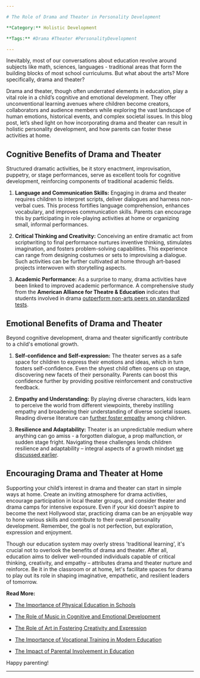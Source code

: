 ```yaml
---

# The Role of Drama and Theater in Personality Development

**Category:** Holistic Development

**Tags:** #Drama #Theater #PersonalityDevelopment 

---
```


Inevitably, most of our conversations about education revolve around subjects like math, sciences, languages - traditional areas that form the building blocks of most school curriculums. But what about the arts? More specifically, drama and theater?

Drama and theater, though often underrated elements in education, play a vital role in a child’s cognitive and emotional development. They offer unconventional learning avenues where children become creators, collaborators and audience members while exploring the vast landscape of human emotions, historical events, and complex societal issues. In this blog post, let’s shed light on how incorporating drama and theater can result in holistic personality development, and how parents can foster these activities at home.

## Cognitive Benefits of Drama and Theater

Structured dramatic activities, be it story enactment, improvisation, puppetry, or stage performances, serve as excellent tools for cognitive development, reinforcing components of traditional academic fields.

1. **Language and Communication Skills:** Engaging in drama and theater requires children to interpret scripts, deliver dialogues and harness non-verbal cues. This process fortifies language comprehension, enhances vocabulary, and improves communication skills. Parents can encourage this by participating in role-playing activities at home or organizing small, informal performances.

2. **Critical Thinking and Creativity:** Conceiving an entire dramatic act from scriptwriting to final performance nurtures inventive thinking, stimulates imagination, and fosters problem-solving capabilities. This experience can range from designing costumes or sets to improvising a dialogue. Such activities can be further cultivated at home through art-based projects interwoven with storytelling aspects.

3. **Academic Performance:** As a surprise to many, drama activities have been linked to improved academic performance. A comprehensive study from the **American Alliance for Theatre & Education** indicates that students involved in drama [outperform non-arts peers on standardized tests](/xedublogeducation-fundamentals/the-debate-on-standardized-testing.md).

## Emotional Benefits of Drama and Theater

Beyond cognitive development, drama and theater significantly contribute to a child's emotional growth.

1. **Self-confidence and Self-expression:** The theater serves as a safe space for children to express their emotions and ideas, which in turn fosters self-confidence. Even the shyest child often opens up on stage, discovering new facets of their personality. Parents can boost this confidence further by providing positive reinforcement and constructive feedback.

2. **Empathy and Understanding:** By playing diverse characters, kids learn to perceive the world from different viewpoints, thereby instilling empathy and broadening their understanding of diverse societal issues. Reading diverse literature can [further foster empathy](/xedublogholistic-development/the-role-of-literature-in-developing-empathy-and-worldview.md) among children.

3. **Resilience and Adaptability:** Theater is an unpredictable medium where anything can go amiss - a forgotten dialogue, a prop malfunction, or sudden stage fright. Navigating these challenges lends children resilience and adaptability – integral aspects of a growth mindset [we discussed earlier](/xedublogeducation-fundamentals/the-challenge-of-instilling-a-growth-mindset-in-students.md).

## Encouraging Drama and Theater at Home

Supporting your child’s interest in drama and theater can start in simple ways at home. Create an inviting atmosphere for drama activities, encourage participation in local theater groups, and consider theater and drama camps for intensive exposure. Even if your kid doesn’t aspire to become the next Hollywood star, practicing drama can be an enjoyable way to hone various skills and contribute to their overall personality development. Remember, the goal is not perfection, but exploration, expression and enjoyment.

Though our education system may overly stress 'traditional learning', it's crucial not to overlook the benefits of drama and theater. After all, education aims to deliver well-rounded individuals capable of critical thinking, creativity, and empathy – attributes drama and theater nurture and reinforce. Be it in the classroom or at home, let's facilitate spaces for drama to play out its role in shaping imaginative, empathetic, and resilient leaders of tomorrow.

**Read More:** 

- [The Importance of Physical Education in Schools](/xedublogholistic-development/the-importance-of-physical-education-in-schools.md)

- [The Role of Music in Cognitive and Emotional Development](/xedublogholistic-development/the-role-of-music-in-cognitive-and-emotional-development.md)

- [The Role of Art in Fostering Creativity and Expression](/xedublogholistic-development/the-role-of-art-in-fostering-creativity-and-expression.md)

- [The Importance of Vocational Training in Modern Education](/xedublogskill-development/importance-of-vocational-training-in-modern-education.md)

- [The Impact of Parental Involvement in Education](/xedublogparental-engagement/the-impact-of-parental-involvement-in-education.md)

Happy parenting!

---